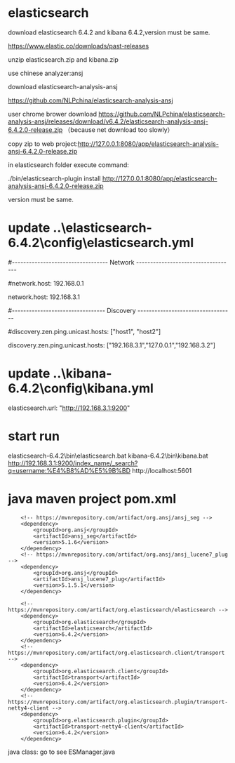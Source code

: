 # elasticsearch

download elasticsearch 6.4.2 and kibana 6.4.2,version must be same.

https://www.elastic.co/downloads/past-releases

unzip elasticsearch.zip and kibana.zip

use chinese analyzer:ansj

download elasticsearch-analysis-ansj

https://github.com/NLPchina/elasticsearch-analysis-ansj

user chrome brower download https://github.com/NLPchina/elasticsearch-analysis-ansj/releases/download/v6.4.2/elasticsearch-analysis-ansj-6.4.2.0-release.zip  （because net download too slowly）

copy zip to web project:http://127.0.0.1:8080/app/elasticsearch-analysis-ansj-6.4.2.0-release.zip

in elasticsearch folder execute command:

./bin/elasticsearch-plugin install http://127.0.0.1:8080/app/elasticsearch-analysis-ansj-6.4.2.0-release.zip

version must be same.

# update ..\elasticsearch-6.4.2\config\elasticsearch.yml

#---------------------------------- Network -----------------------------------

#network.host: 192.168.0.1

network.host: 192.168.3.1

#--------------------------------- Discovery ----------------------------------

#discovery.zen.ping.unicast.hosts: ["host1", "host2"]

discovery.zen.ping.unicast.hosts: ["192.168.3.1","127.0.0.1","192.168.3.2"]



# update ..\kibana-6.4.2\config\kibana.yml

elasticsearch.url: "http://192.168.3.1:9200"

# start run
elasticsearch-6.4.2\bin\elasticsearch.bat
kibana-6.4.2\bin\kibana.bat
http://192.168.3.1:9200/index_name/_search?q=username:%E4%B8%AD%E5%9B%BD
http://localhost:5601

# java maven project pom.xml

		<!-- https://mvnrepository.com/artifact/org.ansj/ansj_seg -->
		<dependency>
			<groupId>org.ansj</groupId>
			<artifactId>ansj_seg</artifactId>
			<version>5.1.6</version>
		</dependency>
		<!-- https://mvnrepository.com/artifact/org.ansj/ansj_lucene7_plug -->
		<dependency>
			<groupId>org.ansj</groupId>
			<artifactId>ansj_lucene7_plug</artifactId>
			<version>5.1.5.1</version>
		</dependency>

		<!-- https://mvnrepository.com/artifact/org.elasticsearch/elasticsearch -->
		<dependency>
			<groupId>org.elasticsearch</groupId>
			<artifactId>elasticsearch</artifactId>
			<version>6.4.2</version>
		</dependency>
		<!-- https://mvnrepository.com/artifact/org.elasticsearch.client/transport -->
		<dependency>
			<groupId>org.elasticsearch.client</groupId>
			<artifactId>transport</artifactId>
			<version>6.4.2</version>
		</dependency>
		<!-- https://mvnrepository.com/artifact/org.elasticsearch.plugin/transport-netty4-client -->
		<dependency>
			<groupId>org.elasticsearch.plugin</groupId>
			<artifactId>transport-netty4-client</artifactId>
			<version>6.4.2</version>
		</dependency>

java class:
go to see ESManager.java


